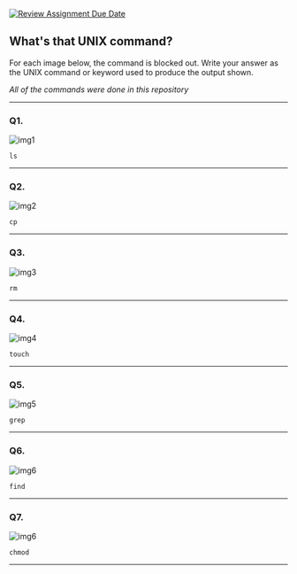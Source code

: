 [![Review Assignment Due Date](https://classroom.github.com/assets/deadline-readme-button-22041afd0340ce965d47ae6ef1cefeee28c7c493a6346c4f15d667ab976d596c.svg)](https://classroom.github.com/a/yi0reT4Z)
## What's that UNIX command?

For each image below, the command is blocked out. Write your answer as the UNIX command or keyword used to produce the output shown.

*All of the commands were done in this repository*

--- 


### Q1.
![img1](imgs/img1.png)

```
ls
```
--- 

### Q2.
![img2](imgs/img2.png)

```
cp
```
--- 

### Q3.
![img3](imgs/img3.png)

```
rm
```
--- 

### Q4.
![img4](imgs/img4.png)

```
touch
```
--- 

### Q5.
![img5](imgs/img5.png)

```
grep
```
--- 

### Q6.
![img6](imgs/img6.png)

```
find
```
--- 

### Q7.
![img6](imgs/img7.png)

```
chmod
```
--- 
